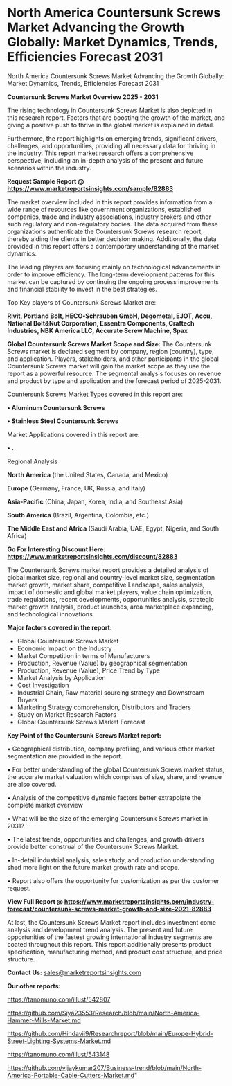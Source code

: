 # North America Countersunk Screws Market Advancing the Growth Globally: Market Dynamics, Trends, Efficiencies Forecast 2031

North America Countersunk Screws Market Advancing the Growth Globally: Market Dynamics, Trends, Efficiencies Forecast 2031

<Strong> Countersunk Screws Market Overview 2025 - 2031</strong>

The rising technology in Countersunk Screws Market is also depicted in this research report. Factors that are boosting the growth of the market, and giving a positive push to thrive in the global market is explained in detail.

Furthermore, the report highlights on emerging trends, significant drivers, challenges, and opportunities, providing all necessary data for thriving in the industry. This report market research offers a comprehensive perspective, including an in-depth analysis of the present and future scenarios within the industry.

<strong>Request Sample Report @ <a href=https://www.marketreportsinsights.com/sample/82883>https://www.marketreportsinsights.com/sample/82883</a></strong>

The market overview included in this report provides information from a wide range of resources like government organizations, established companies, trade and industry associations, industry brokers and other such regulatory and non-regulatory bodies. The data acquired from these organizations authenticate the Countersunk Screws research report, thereby aiding the clients in better decision making. Additionally, the data provided in this report offers a contemporary understanding of the market dynamics.

The leading players are focusing mainly on technological advancements in order to improve efficiency. The long-term development patterns for this market can be captured by continuing the ongoing process improvements and financial stability to invest in the best strategies.

Top Key players of Countersunk Screws Market are:

<strong>Rivit, Portland Bolt, HECO-Schrauben GmbH, Degometal, EJOT, Accu, National Bolt&Nut Corporation, Essentra Components, Craftech Industries, NBK America LLC, Accurate Screw Machine, Spax</strong>

<strong><b>Global Countersunk Screws Market Scope and Size:</b></strong>
The Countersunk Screws market is declared segment by company, region (country), type, and application. Players, stakeholders, and other participants in the global Countersunk Screws market will gain the market scope as they use the report as a powerful resource. The segmental analysis focuses on revenue and product by type and application and the forecast period of 2025-2031.

Countersunk Screws Market Types covered in this report are:

<strong>• Aluminum Countersunk Screws

• Stainless Steel Countersunk Screws</strong>

Market Applications covered in this report are:

<strong>• .</strong> 

Regional Analysis

<strong>North America</strong> (the United States, Canada, and Mexico)

<strong>Europe</strong> (Germany, France, UK, Russia, and Italy)

<strong>Asia-Pacific</strong> (China, Japan, Korea, India, and Southeast Asia)

<strong>South America</strong> (Brazil, Argentina, Colombia, etc.)

<strong>The Middle East and Africa</strong> (Saudi Arabia, UAE, Egypt, Nigeria, and South Africa)

<strong>Go For Interesting Discount Here: <a href=https://www.marketreportsinsights.com/discount/82883>https://www.marketreportsinsights.com/discount/82883</a></strong>

The Countersunk Screws market report provides a detailed analysis of global market size, regional and country-level market size, segmentation market growth, market share, competitive Landscape, sales analysis, impact of domestic and global market players, value chain optimization, trade regulations, recent developments, opportunities analysis, strategic market growth analysis, product launches, area marketplace expanding, and technological innovations.

<strong><b>Major factors covered in the report:</b></strong>
<ul>
  <li>Global Countersunk Screws Market </li>
  <li>Economic Impact on the Industry</li>
  <li>Market Competition in terms of Manufacturers</li>
  <li>Production, Revenue (Value) by geographical segmentation</li>
  <li>Production, Revenue (Value), Price Trend by Type</li>
  <li>Market Analysis by Application</li>
  <li>Cost Investigation</li>
  <li>Industrial Chain, Raw material sourcing strategy and Downstream Buyers</li>
  <li>Marketing Strategy comprehension, Distributors and Traders</li>
  <li>Study on Market Research Factors</li>
  <li>Global Countersunk Screws Market Forecast</li>
</ul>

<strong><b>Key Point of the Countersunk Screws Market report:</b></strong>

• Geographical distribution, company profiling, and various other market segmentation are provided in the report.

• For better understanding of the global Countersunk Screws market status, the accurate market valuation which comprises of size, share, and revenue are also covered.

• Analysis of the competitive dynamic factors better extrapolate the complete market overview

• What will be the size of the emerging Countersunk Screws market in 2031?

• The latest trends, opportunities and challenges, and growth drivers provide better construal of the Countersunk Screws Market.

• In-detail industrial analysis, sales study, and production understanding shed more light on the future market growth rate and scope.

• Report also offers the opportunity for customization as per the customer request.

<strong><b>View Full Report @ <a href=https://www.marketreportsinsights.com/industry-forecast/countersunk-screws-market-growth-and-size-2021-82883>https://www.marketreportsinsights.com/industry-forecast/countersunk-screws-market-growth-and-size-2021-82883</a></b></strong>


At last, the Countersunk Screws Market report includes investment come analysis and development trend analysis. The present and future opportunities of the fastest growing international industry segments are coated throughout this report. This report additionally presents product specification, manufacturing method, and product cost structure, and price structure.

<strong>Contact Us:</strong>
sales@marketreportsinsights.com

<strong>Our other reports:</strong>

<a href=https://tanomuno.com/illust/542807>https://tanomuno.com/illust/542807</a>

<a href=https://github.com/Siya23553/Research/blob/main/North-America-Hammer-Mills-Market.md>https://github.com/Siya23553/Research/blob/main/North-America-Hammer-Mills-Market.md</a>

<a href=https://github.com/Hindavii9/Researchreport/blob/main/Europe-Hybrid-Street-Lighting-Systems-Market.md>https://github.com/Hindavii9/Researchreport/blob/main/Europe-Hybrid-Street-Lighting-Systems-Market.md</a>

<a href=https://tanomuno.com/illust/543148>https://tanomuno.com/illust/543148</a>

<a href=https://github.com/vijaykumar207/Business-trend/blob/main/North-America-Portable-Cable-Cutters-Market.md>https://github.com/vijaykumar207/Business-trend/blob/main/North-America-Portable-Cable-Cutters-Market.md</a>"
